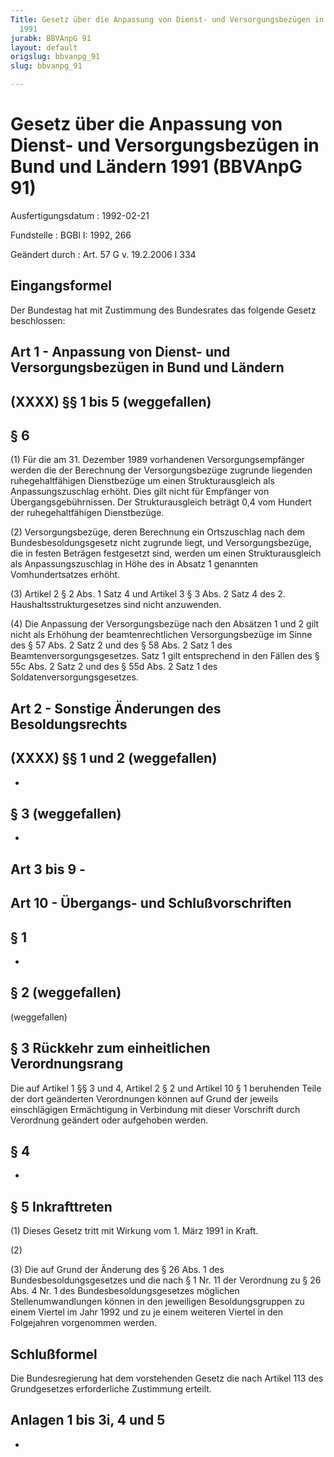 ```yaml
---
Title: Gesetz über die Anpassung von Dienst- und Versorgungsbezügen in Bund und Ländern
  1991
jurabk: BBVAnpG 91
layout: default
origslug: bbvanpg_91
slug: bbvanpg_91

---
```


# Gesetz über die Anpassung von Dienst- und Versorgungsbezügen in Bund und Ländern 1991 (BBVAnpG 91)

Ausfertigungsdatum
:   1992-02-21

Fundstelle
:   BGBl I: 1992, 266

Geändert durch
:   Art. 57 G v. 19.2.2006 I 334

## Eingangsformel

Der Bundestag hat mit Zustimmung des Bundesrates das folgende Gesetz
beschlossen:

## Art 1 - Anpassung von Dienst- und Versorgungsbezügen in Bund und Ländern

## (XXXX) §§ 1 bis 5 (weggefallen)

## § 6

(1) Für die am 31. Dezember 1989 vorhandenen Versorgungsempfänger
werden die der Berechnung der Versorgungsbezüge zugrunde liegenden
ruhegehaltfähigen Dienstbezüge um einen Strukturausgleich als
Anpassungszuschlag erhöht. Dies gilt nicht für Empfänger von
Übergangsgebührnissen. Der Strukturausgleich beträgt 0,4 vom Hundert
der ruhegehaltfähigen Dienstbezüge.

(2) Versorgungsbezüge, deren Berechnung ein Ortszuschlag nach dem
Bundesbesoldungsgesetz nicht zugrunde liegt, und Versorgungsbezüge,
die in festen Beträgen festgesetzt sind, werden um einen
Strukturausgleich als Anpassungszuschlag in Höhe des in Absatz 1
genannten Vomhundertsatzes erhöht.

(3) Artikel 2 § 2 Abs. 1 Satz 4 und Artikel 3 § 3 Abs. 2 Satz 4 des 2.
Haushaltsstrukturgesetzes sind nicht anzuwenden.

(4) Die Anpassung der Versorgungsbezüge nach den Absätzen 1 und 2 gilt
nicht als Erhöhung der beamtenrechtlichen Versorgungsbezüge im Sinne
des § 57 Abs. 2 Satz 2 und des § 58 Abs. 2 Satz 1 des
Beamtenversorgungsgesetzes. Satz 1 gilt entsprechend in den Fällen des
§ 55c Abs. 2 Satz 2 und des § 55d Abs. 2 Satz 1 des
Soldatenversorgungsgesetzes.

## Art 2 - Sonstige Änderungen des Besoldungsrechts

## (XXXX) §§ 1 und 2 (weggefallen)

-

## § 3 (weggefallen)

-

## Art 3 bis 9 -

## Art 10 - Übergangs- und Schlußvorschriften

## § 1

-

## § 2 (weggefallen)

(weggefallen)

## § 3 Rückkehr zum einheitlichen Verordnungsrang

Die auf Artikel 1 §§ 3 und 4, Artikel 2 § 2 und Artikel 10 § 1
beruhenden Teile der dort geänderten Verordnungen können auf Grund der
jeweils einschlägigen Ermächtigung in Verbindung mit dieser Vorschrift
durch Verordnung geändert oder aufgehoben werden.

## § 4

-

## § 5 Inkrafttreten

(1) Dieses Gesetz tritt mit Wirkung vom 1. März 1991 in Kraft.

(2)

(3) Die auf Grund der Änderung des § 26 Abs. 1 des
Bundesbesoldungsgesetzes und die nach § 1 Nr. 11 der Verordnung zu §
26 Abs. 4 Nr. 1 des Bundesbesoldungsgesetzes möglichen
Stellenumwandlungen können in den jeweiligen Besoldungsgruppen zu
einem Viertel im Jahr 1992 und zu je einem weiteren Viertel in den
Folgejahren vorgenommen werden.

## Schlußformel

Die Bundesregierung hat dem vorstehenden Gesetz die nach Artikel 113
des Grundgesetzes erforderliche Zustimmung erteilt.

## Anlagen 1 bis 3i, 4 und 5

-

